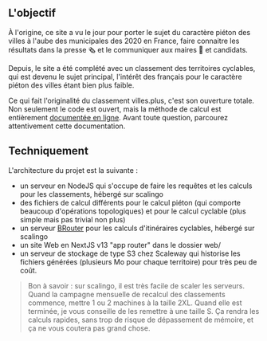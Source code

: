 ## L'objectif

À l'origine, ce site a vu le jour pour porter le sujet du caractère piéton des villes à l'aube des municipales des 2020 en France, faire connaitre les résultats dans la presse 🗞️ et le communiquer aux maires 🏅 et candidats.

Depuis, le site a été complété avec un classement des territoires cyclables, qui est devenu le sujet principal, l'intérêt des français pour le caractère piéton des villes étant bien plus faible.

Ce qui fait l'originalité du classement villes.plus, c'est son ouverture totale. Non seulement le code est ouvert, mais la méthode de calcul est entièrement [documentée en ligne](https://www.villes.plus/explications). Avant toute question, parcourez attentivement cette documentation.

## Techniquement

L'architecture du projet est la suivante :

- un serveur en NodeJS qui s'occupe de faire les requêtes et les calculs pour les classements, hébergé sur scalingo
- des fichiers de calcul différents pour le calcul piéton (qui comporte beaucoup d'opérations topologiques) et pour le calcul cyclable (plus simple mais pas trivial non plus)
- un serveur [BRouter](https://brouter.de) pour les calculs d'itinéraires cyclables, hébergé sur scalingo
- un site Web en NextJS v13 "app router" dans le dossier web/
- un serveur de stockage de type S3 chez Scaleway qui historise les fichiers générées (plusieurs Mo pour chaque territoire) pour très peu de coût.

> Bon à savoir : sur scalingo, il est très facile de scaler les serveurs. Quand la campagne mensuelle de recalcul des classements commence, mettre 1 ou 2 machines à la taille 2XL. Quand elle est terminée, je vous conseille de les remettre à une taille S. Ça rendra les calculs rapides, sans trop de risque de dépassement de mémoire, et ça ne vous coutera pas grand chose.
